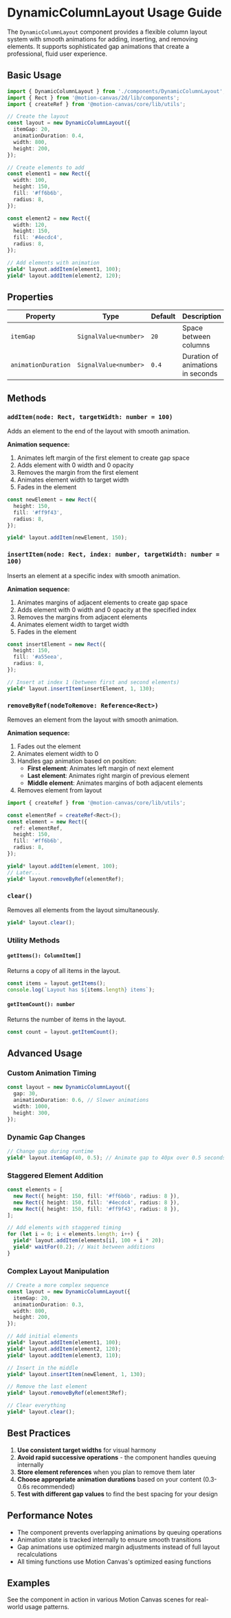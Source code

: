 # DynamicColumnLayout Usage Guide

The `DynamicColumnLayout` component provides a flexible column layout system with smooth animations for adding, inserting, and removing elements. It supports sophisticated gap animations that create a professional, fluid user experience.

## Basic Usage

```typescript
import { DynamicColumnLayout } from './components/DynamicColumnLayout';
import { Rect } from '@motion-canvas/2d/lib/components';
import { createRef } from '@motion-canvas/core/lib/utils';

// Create the layout
const layout = new DynamicColumnLayout({
  itemGap: 20,
  animationDuration: 0.4,
  width: 800,
  height: 200,
});

// Create elements to add
const element1 = new Rect({
  width: 100,
  height: 150,
  fill: '#ff6b6b',
  radius: 8,
});

const element2 = new Rect({
  width: 120,
  height: 150,
  fill: '#4ecdc4',
  radius: 8,
});

// Add elements with animation
yield* layout.addItem(element1, 100);
yield* layout.addItem(element2, 120);
```

## Properties

| Property | Type | Default | Description |
|----------|------|---------|-------------|
| `itemGap` | `SignalValue<number>` | `20` | Space between columns |
| `animationDuration` | `SignalValue<number>` | `0.4` | Duration of animations in seconds |

## Methods

### `addItem(node: Rect, targetWidth: number = 100)`

Adds an element to the end of the layout with smooth animation.

**Animation sequence:**
1. Animates left margin of the first element to create gap space
2. Adds element with 0 width and 0 opacity
3. Removes the margin from the first element
4. Animates element width to target width
5. Fades in the element

```typescript
const newElement = new Rect({
  height: 150,
  fill: '#ff9f43',
  radius: 8,
});

yield* layout.addItem(newElement, 150);
```

### `insertItem(node: Rect, index: number, targetWidth: number = 100)`

Inserts an element at a specific index with smooth animation.

**Animation sequence:**
1. Animates margins of adjacent elements to create gap space
2. Adds element with 0 width and 0 opacity at the specified index
3. Removes the margins from adjacent elements
4. Animates element width to target width
5. Fades in the element

```typescript
const insertElement = new Rect({
  height: 150,
  fill: '#a55eea',
  radius: 8,
});

// Insert at index 1 (between first and second elements)
yield* layout.insertItem(insertElement, 1, 130);
```

### `removeByRef(nodeToRemove: Reference<Rect>)`

Removes an element from the layout with smooth animation.

**Animation sequence:**
1. Fades out the element
2. Animates element width to 0
3. Handles gap animation based on position:
   - **First element**: Animates left margin of next element
   - **Last element**: Animates right margin of previous element
   - **Middle element**: Animates margins of both adjacent elements
4. Removes element from layout

```typescript
import { createRef } from '@motion-canvas/core/lib/utils';

const elementRef = createRef<Rect>();
const element = new Rect({
  ref: elementRef,
  height: 150,
  fill: '#ff6b6b',
  radius: 8,
});

yield* layout.addItem(element, 100);
// Later...
yield* layout.removeByRef(elementRef);
```

### `clear()`

Removes all elements from the layout simultaneously.

```typescript
yield* layout.clear();
```

### Utility Methods

#### `getItems(): ColumnItem[]`

Returns a copy of all items in the layout.

```typescript
const items = layout.getItems();
console.log(`Layout has ${items.length} items`);
```

#### `getItemCount(): number`

Returns the number of items in the layout.

```typescript
const count = layout.getItemCount();
```

## Advanced Usage

### Custom Animation Timing

```typescript
const layout = new DynamicColumnLayout({
  gap: 30,
  animationDuration: 0.6, // Slower animations
  width: 1000,
  height: 300,
});
```

### Dynamic Gap Changes

```typescript
// Change gap during runtime
yield* layout.itemGap(40, 0.5); // Animate gap to 40px over 0.5 seconds
```

### Staggered Element Addition

```typescript
const elements = [
  new Rect({ height: 150, fill: '#ff6b6b', radius: 8 }),
  new Rect({ height: 150, fill: '#4ecdc4', radius: 8 }),
  new Rect({ height: 150, fill: '#ff9f43', radius: 8 }),
];

// Add elements with staggered timing
for (let i = 0; i < elements.length; i++) {
  yield* layout.addItem(elements[i], 100 + i * 20);
  yield* waitFor(0.2); // Wait between additions
}
```

### Complex Layout Manipulation

```typescript
// Create a more complex sequence
const layout = new DynamicColumnLayout({
  itemGap: 20,
  animationDuration: 0.3,
  width: 800,
  height: 200,
});

// Add initial elements
yield* layout.addItem(element1, 100);
yield* layout.addItem(element2, 120);
yield* layout.addItem(element3, 110);

// Insert in the middle
yield* layout.insertItem(newElement, 1, 130);

// Remove the last element
yield* layout.removeByRef(element3Ref);

// Clear everything
yield* layout.clear();
```

## Best Practices

1. **Use consistent target widths** for visual harmony
2. **Avoid rapid successive operations** - the component handles queuing internally
3. **Store element references** when you plan to remove them later
4. **Choose appropriate animation durations** based on your content (0.3-0.6s recommended)
5. **Test with different gap values** to find the best spacing for your design

## Performance Notes

- The component prevents overlapping animations by queuing operations
- Animation state is tracked internally to ensure smooth transitions
- Gap animations use optimized margin adjustments instead of full layout recalculations
- All timing functions use Motion Canvas's optimized easing functions

## Examples

See the component in action in various Motion Canvas scenes for real-world usage patterns.